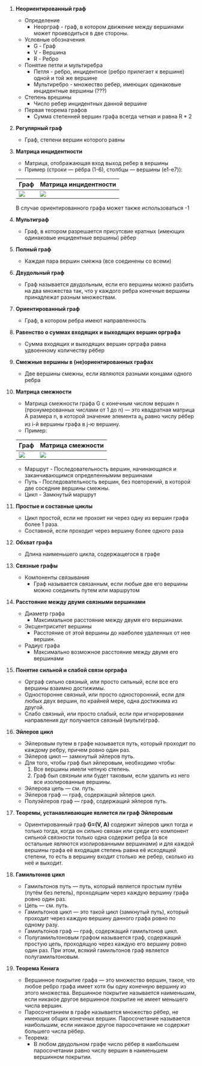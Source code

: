 1. **Неориентированный граф**
    - Определение
        * Неорграф - граф, в котором движение между вершинами может проиводиться в две стороны.
    - Условные обозначения
        * G - Граф
        * V - Вершина
        * R - Ребро
    - Понятие петли и мультиребра
        * Петля - ребро, инцидентное (ребро прилегает к вершине) одной и той же вершине
        * Мультиребро - множество ребер, имеющих одинаковые инцидентные вершины (???)
    - Степень врешины
        * Число ребер инцидентных данной вершине
    - Первая теорема графов
        * Сумма степенней вершин графа всегда четная и равна R * 2
2. **Регулярный граф**
    - Граф, степени вершин которого равны
3. **Матрица инцидентности**
    - Матрица, отображающая вход выход ребер в вершины
    - Пример (строки — рёбра (1-6), столбцы — вершины (e1-e7)):
    
    | Граф | Матрица инцидентности |
    | ---  | --- |
    | ![](https://user-images.githubusercontent.com/43097289/98879664-20917f80-2497-11eb-8225-cbb64f5c9264.png) | ![](https://user-images.githubusercontent.com/43097289/98879836-7cf49f00-2497-11eb-819f-ee85e1fab9da.png) |

    В случае ориентированного графа может также использоваться -1
4. **Мультиграф**
    - Граф, в котором разрешается присутсвие кратных (имеющих одинаковые инцидентные вершины) рёбер
5. **Полный граф**
    - Каждая пара вершин смежна (все соединены со всеми)
6. **Двудольный граф**
    - Граф называется двудольным, если его вершины можно разбить на два множества так, что у каждого ребра конечные вершины принадлежат разным множествам.
7. **Ориентированный граф**
    - Граф, в котором ребра имеют направленность
8. **Равенство о суммах входящих и выходящих вершин орграфа**
    - Сумма входящих и выходящих вершин орграфа равна удвоенному количеству рёбер
9. **Смежные вершины в (не)ориентированных графах**
    - Две вершины смежны, если являются разными концами одного ребра
10. **Матрица смежности**
    - Матрица смежности графа G с конечным числом вершин n (пронумерованных числами от 1 до n) — это квадратная матрица A размера n, в которой значение элемента a<sub>ij</sub> равно числу рёбер из i-й вершины графа в j-ю вершину.
    - Пример:
    
    | Граф | Матрица смежности
    | - | - |
    | ![](https://user-images.githubusercontent.com/43097289/98881301-b975ca00-249a-11eb-9311-17dcbb18d9f0.png) | ![](https://user-images.githubusercontent.com/43097289/98882190-cc899980-249c-11eb-87a1-5db4cae385f9.png) |11. **Маршруты, пути и циклы в графе.**
    - Маршрут - Последовательность вершин, начинающаяся и заканчивающимся определеннымим вершинами
    - Путь - Последовательность вершин, без повторений, в которой две соседние вершины смежны.
    - Цикл - Замкнутый маршрут
12. **Простые и составные циклы**
    - Цикл простой, если не прохоит ни через одну из вершин графа более 1 раза.
    - Составной, если проходит через вершину более одного раза
13. **Обхват графа**
    - Длина наименьшего цикла, содержащегося в графе
14. **Связные графы**
    - Компоненты связывания
        * Граф называется связанным, если любые две его вершины можно соединить путем или маршрутом
15. **Расстояние между двумя связными вершинами**
    - Диаметр графа
        * Максимальное расстояние между двумя его вершинами.
    - Эксцентриситет вершины
        * Расстояние от этой вершины до наиболее удаленных от нее вершин.
    - Радиус графа
        * Максимально возможное расстояние между двумя его вершинами
16. **Понятие сильной и слабой связи орграфа**
    - Орграф сильно связный, или просто сильный, если все его вершины взаимно достижимы.
    - Односторонне связный, или просто односторонний, если для любых двух вершин, по крайней мере, одна достижима из другой.
    - Слабо связный, или просто слабый, если при игнорировании направления дуг получается связный (мульти)граф.

17. **Эйлеров цикл**
    - Эйлеровым путем в графе называется путь, который проходит по каждому ребру, причем ровно один раз.
    - Эйлеров цикл — замкнутый эйлеров путь.
    - Для того, чтобы граф был эйлеровым, необходимо чтобы:
        1. Все вершины имели четную степень.
        2. Граф был связным или будет таковым, если удалить из него все изолированные вершины.
    - Эйлерова цепь — см. путь.
    - Эйлеров граф — граф, содержащий эйлеров цикл.
    - Полуэйлеров граф — граф, содержащий эйлеров путь.
18. **Теоремы, устанавливающие является ли граф Эйлеровым**
    - Ориентированный граф **G=(V, A)** содержит эйлеров цикл тогда и только тогда, когда он сильно связан или среди его компонент сильной связности только одна содержит ребра (а все остальные являются изолированными вершинами) и для каждой вершины графа её входящая степень равна её исходящей степени, то есть в вершину входит столько же ребер, сколько из неё и выходит.
19. **Гамильтонов цикл**
    - Гамильтонов путь — путь, который является простым путём (путём без петель), проходящим через каждую вершину графа ровно один раз.
    - Цепь — см. путь.
    - Гамильтонов цикл — это такой цикл (замкнутый путь), который проходит через каждую вершину данного графа ровно по одному разу.
    - Гамильто́нов граф — граф, содержащий гамильтонов цикл.
    - Полугамильтоновым графом называется граф, содержащий простую цепь, проходящую через каждую его вершину ровно один раз. При этом, всякий гамильтонов граф является полугамильтоновым. 
20. **Теорема Кенига**
    - Вершинное покрытие графа — это множество вершин, такое, что любое ребро графа имеет хотя бы одну конечную вершину из этого множества. Вершинное покрытие называется наименьшим, если никакое другое вершинное покрытие не имеет меньшего числа вершин.
    - Паросочетанием в графе называется множество рёбер, не имеющих общих конечных вершин. Паросочетание называется наибольшим, если никакое другое паросочетание не содержит большего числа рёбер.
    - Теорема:
        * В любом двудольном графе число рёбер в наибольшем паросочетании равно числу вершин в наименьшем вершинном покрытии.
